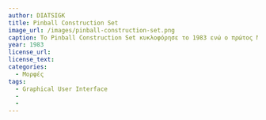 ```yaml
---
author: DIATSIGK
title: Pinball Construction Set 
image_url: /images/pinball-construction-set.png
caption: Το Pinball Construction Set κυκλοφόρησε το 1983 ενώ ο πρώτος Macintosh κυκλοφόρησε το 1984. Αυτό σημαίνει ότι το Pinball Construction Set ήταν το πρώτο κομμάτι λογισμικού που πουλήθηκε ποτέ και είχε κάτι σαν ένα σύγχρονο γραφικό περιβάλλον εργασίας χρήστη. Τουλάχιστον, ήταν από τις πρώτες δημοφιλείς εφαρμογές graphical user interface.
year: 1983
license_url: 
license_text: 
categories:
  - Μορφές
tags:
  - Graphical User Interface 
  - 
  - 
---
```

